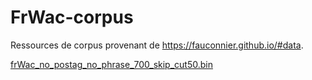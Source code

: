 # FrWac-corpus

Ressources de corpus provenant de https://fauconnier.github.io/#data.

[frWac_no_postag_no_phrase_700_skip_cut50.bin](http://embeddings.net/frWac_postag_no_phrase_700_skip_cut50.bin)

